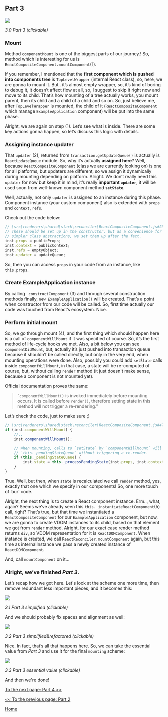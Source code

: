 ## Part 3

[![](https://rawgit.com/Bogdan-Lyashenko/Under-the-hood-ReactJS/master/stack/images/3/part-3.svg)](https://rawgit.com/Bogdan-Lyashenko/Under-the-hood-ReactJS/master/stack/images/3/part-3.svg)

<em>3.0 Part 3 (clickable)</em>

### Mount

Method `componentMount` is one of the biggest parts of our journey.!
So, method which is interesting for us is `ReactCompositeComponent.mountComponent`(1).

If you remember, I mentioned that the **first component which is pushed into components tree** is `TopLevelWrapper` (internal React class), so, here, we are gonna to mount it. But.. it’s almost empty wrapper, so, it’s kind of boring to debug it, it doesn’t affect flow at all, so, I suggest to skip it right now and move to its child. That’s how mounting of a tree actually works, you mount parent, then its child and a child of a child and so on. So, just believe me, after `TopLevelWrapper` is mounted, the child of it (`ReactCompositeComponent` which manage `ExampleApplication` component) will be put into the same phase.

Alright, we are again on step (1). Let’s see what is inside. There are some key actions gonna happen, so let’s discuss this logic with details.

### Assigning instance updater

That `updater` (2), returned from `transaction.getUpdateQueue()` is actually is `ReactUpdateQueue` module. So, why it’s actually **assigned here**? Well, because `ReactCompositeComponent` (class we are currently looking on) is one for all platforms, but updaters are different, so we assign it dynamically during mounting depending on platform. Alright. We don’t really need this `updater` for now but keep it in mind, it’s really **important `updater`**, it will be used soon from well-known component method **`setState`**.

Well, actually, not only `updater` is assigned to an instance during this phase. Component instance (your custom component) also is extended with `props` and `context`, `refs`.

Check out the code below:

```javascript
// \src\renderers\shared\stack\reconciler\ReactCompositeComponent.js#255
// These should be set up in the constructor, but as a convenience for
// simpler class abstractions, we set them up after the fact.
inst.props = publicProps;
inst.context = publicContext;
inst.refs = emptyObject;
inst.updater = updateQueue;
```

So, then you can access `props` in your code from an instance, like `this.props`.

### Create ExampleApplication instance

By calling `_constructComponent` (3) and through several construction methods finally, `new ExampleApplication()` will be created. That’s a point when constructor from our code will be called. So, first time actually our code was touched from React’s ecosystem. Nice.

### Perform initial mount

So, we go through mount (4), and the first thing which should happen here is a call of `componentWillMount` if it was specified of course. So, it’s the first method of life-cycle hooks we met. Also, a bit below you can see `componentDidMount`, but, actually it’s just pushed into transaction queue because it shouldn’t be called directly, but only in the very end, when mounting operations were done.  Also, possibly you could add `setState` calls inside `componentWillMount`, in that case, a state will be re-computed of course, but, without calling `render` method (it just doesn't make sense, because a component is not mounted yet).

Official documentation proves the same:

> “`componentWillMount()` is invoked immediately before mounting occurs. It is called before `render()`, therefore setting state in this method will not trigger a re-rendering.”

Let’s check the code, just to make sure ;)

```javascript
// \src\renderers\shared\stack\reconciler\ReactCompositeComponent.js#476
if (inst.componentWillMount) {
    //..
    inst.componentWillMount();

    // When mounting, calls to `setState` by `componentWillMount` will set
    // `this._pendingStateQueue` without triggering a re-render.
    if (this._pendingStateQueue) {
        inst.state = this._processPendingState(inst.props, inst.context);
    }
}
```

True. Well, but then, when `state` is recalculated we call `render` method, yes, exactly that one which we specify in our components! So, one more touch of ‘our’ code.

Alright, the next thing is to create a React component instance. Erm.., what, again? Seems we’ve already seen this `this._instantiateReactComponent`(5) call, right? That’s true, but that time we instantiated a `ReactCompositeComponent` for our `ExampleApplication` component, but now, we are gonna to create VDOM instances to its child, based on that element we got from `render` method. Alright, for our exact case render method returns `div`, so VDOM representation for it is `ReactDOMComponent`. When instance is created, we call `ReactReconciler.mountComponent` again, but this time as internalInstance we pass a newly created instance of `ReactDOMComponent`.

And, call `mountComponent` on it…

### Alright, we’ve finished *Part 3*.

Let’s recap how we got here. Let's look at the scheme one more time, then remove redundant less important pieces, and it becomes this:

[![](https://rawgit.com/Bogdan-Lyashenko/Under-the-hood-ReactJS/master/stack/images/3/part-3-A.svg)](https://rawgit.com/Bogdan-Lyashenko/Under-the-hood-ReactJS/master/stack/images/3/part-3-A.svg)

<em>3.1 Part 3 simplified (clickable)</em>

And we should probably fix spaces and alignment as well:

[![](https://rawgit.com/Bogdan-Lyashenko/Under-the-hood-ReactJS/master/stack/images/3/part-3-B.svg)](https://rawgit.com/Bogdan-Lyashenko/Under-the-hood-ReactJS/master/stack/images/3/part-3-B.svg)

<em>3.2 Part 3 simplified&refactored (clickable)</em>

Nice. In fact, that’s all that happens here. So, we can take the essential value from *Part 3* and use it for the final `mounting` scheme:

[![](https://rawgit.com/Bogdan-Lyashenko/Under-the-hood-ReactJS/master/stack/images/3/part-3-C.svg)](https://rawgit.com/Bogdan-Lyashenko/Under-the-hood-ReactJS/master/stack/images/3/part-3-C.svg)

<em>3.3 Part 3 essential value (clickable)</em>

And then we're done!


[To the next page: Part 4 >>](./Part-4.md)

[<< To the previous page: Part 2](./Part-2.md)


[Home](../../README.md)
